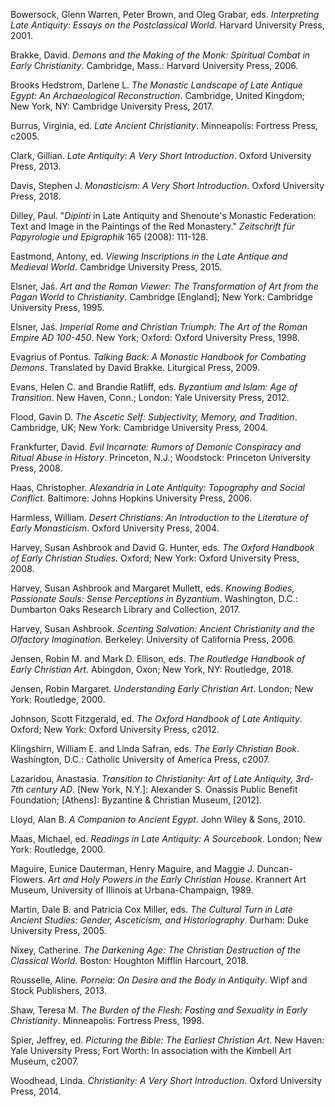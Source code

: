 Bowersock, Glenn Warren, Peter Brown, and Oleg Grabar, eds. _Interpreting Late Antiquity: Essays on the Postclassical World_. Harvard University Press, 2001.

Brakke, David. _Demons and the Making of the Monk: Spiritual Combat in Early Christianity_. Cambridge, Mass.: Harvard University Press, 2006.

Brooks Hedstrom, Darlene L. _The Monastic Landscape of Late Antique Egypt: An Archaeological Reconstruction_. Cambridge, United Kingdom; New York, NY: Cambridge University Press, 2017.

Burrus, Virginia, ed. _Late Ancient Christianity_. Minneapolis: Fortress Press, c2005.

Clark, Gillian. _Late Antiquity: A Very Short Introduction_. Oxford University Press, 2013.

Davis, Stephen J. _Monasticism: A Very Short Introduction_. Oxford University Press, 2018.

Dilley, Paul. "_Dipinti_ in Late Antiquity and Shenoute's Monastic Federation: Text and Image in the Paintings of the Red Monastery." _Zeitschrift für Papyrologie und Epigraphik_ 165 (2008): 111-128.

Eastmond, Antony, ed. _Viewing Inscriptions in the Late Antique and Medieval World_. Cambridge University Press, 2015.

Elsner, Jaś. _Art and the Roman Viewer: The Transformation of Art from the Pagan World to Christianity_. Cambridge [England]; New York: Cambridge University Press, 1995.

Elsner, Jaś. _Imperial Rome and Christian Triumph: The Art of the Roman Empire AD 100-450_. New York; Oxford: Oxford University Press, 1998.

Evagrius of Pontus. _Talking Back: A Monastic Handbook for Combating Demons_. Translated by David Brakke. Liturgical Press, 2009.

Evans, Helen C. and Brandie Ratliff, eds. _Byzantium and Islam: Age of Transition_. New Haven, Conn.; London: Yale University Press, 2012.

Flood, Gavin D. _The Ascetic Self: Subjectivity, Memory, and Tradition_. Cambridge, UK; New York: Cambridge University Press, 2004.

Frankfurter, David. _Evil Incarnate: Rumors of Demonic Conspiracy and Ritual Abuse in History_. Princeton, N.J.; Woodstock: Princeton University Press, 2008.

Haas, Christopher. _Alexandria in Late Antiquity: Topography and Social Conflict_. Baltimore: Johns Hopkins University Press, 2006.

Harmless, William. _Desert Christians: An Introduction to the Literature of Early Monasticism_. Oxford University Press, 2004.

Harvey, Susan Ashbrook and David G. Hunter, eds. _The Oxford Handbook of Early Christian Studies_. Oxford; New York: Oxford University Press, 2008.

Harvey, Susan Ashbrook and Margaret Mullett, eds. _Knowing Bodies, Passionate Souls: Sense Perceptions in Byzantium_. Washington, D.C.: Dumbarton Oaks Research Library and Collection, 2017.

Harvey, Susan Ashbrook. _Scenting Salvation: Ancient Christianity and the Olfactory Imagination_. Berkeley: University of California Press, 2006.

Jensen, Robin M. and Mark D. Ellison, eds. _The Routledge Handbook of Early Christian Art_. Abingdon, Oxon; New York, NY: Routledge, 2018.

Jensen, Robin Margaret. _Understanding Early Christian Art_. London; New York: Routledge, 2000.

Johnson, Scott Fitzgerald, ed. _The Oxford Handbook of Late Antiquity_. Oxford; New York: Oxford University Press, c2012.

Klingshirn, William E. and Linda Safran, eds. _The Early Christian Book_. Washington, D.C.: Catholic University of America Press, c2007.

Lazaridou, Anastasia. _Transition to Christianity: Art of Late Antiquity, 3rd-7th century AD_. [New York, N.Y.]: Alexander S. Onassis Public Benefit Foundation; [Athens]: Byzantine & Christian Museum, [2012].

Lloyd, Alan B. _A Companion to Ancient Egypt_. John Wiley & Sons, 2010.

Maas, Michael, ed. _Readings in Late Antiquity: A Sourcebook_. London; New York: Routledge, 2000.

Maguire, Eunice Dauterman, Henry Maguire, and Maggie J. Duncan-Flowers. _Art and Holy Powers in the Early Christian House_. Krannert Art Museum, University of Illinois at Urbana-Champaign, 1989.

Martin, Dale B. and Patricia Cox Miller, eds. _The Cultural Turn in Late Ancient Studies: Gender, Asceticism, and Historiography_. Durham: Duke University Press, 2005.

Nixey, Catherine. _The Darkening Age: The Christian Destruction of the Classical World_. Boston: Houghton Mifflin Harcourt, 2018.

Rousselle, Aline. _Porneia: On Desire and the Body in Antiquity_. Wipf and Stock Publishers, 2013.

Shaw, Teresa M. _The Burden of the Flesh: Fasting and Sexuality in Early Christianity_. Minneapolis: Fortress Press, 1998.

Spier, Jeffrey, ed. _Picturing the Bible: The Earliest Christian Art_. New Haven: Yale University Press; Fort Worth: In association with the Kimbell Art Museum, c2007.

Woodhead, Linda. _Christianity: A Very Short Introduction_. Oxford University Press, 2014.
